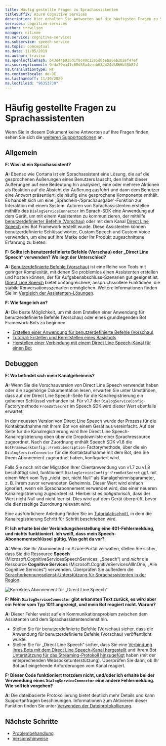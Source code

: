```yaml
---
title: Häufig gestellte Fragen zu Sprachassistenten
titleSuffix: Azure Cognitive Services
description: Hier erhalten Sie Antworten auf die häufigsten Fragen zu Sprachassistenten, die benutzerdefinierte Befehle (Vorschauversion) oder den Kanal „Direct Line Speech“ verwenden.
services: cognitive-services
author: trrwilson
manager: nitinme
ms.service: cognitive-services
ms.subservice: speech-service
ms.topic: conceptual
ms.date: 11/05/2019
ms.author: travisw
ms.openlocfilehash: b43d446930d1f8c40c12e5d0aeba6eb202ef47ef
ms.sourcegitcommit: 9eda79ea41c60d58a4ceab63d424d6866b38b82d
ms.translationtype: HT
ms.contentlocale: de-DE
ms.lasthandoff: 11/30/2020
ms.locfileid: "96353730"
---
```

# <a name="voice-assistants-frequently-asked-questions"></a>Häufig gestellte Fragen zu Sprachassistenten

Wenn Sie in diesem Dokument keine Antworten auf Ihre Fragen finden, sehen Sie sich die [weiteren Supportoptionen](../cognitive-services-support-options.md?context=%2fazure%2fcognitive-services%2fspeech-service%2fcontext%2fcontext%253fcontext%253d%2fazure%2fcognitive-services%2fspeech-service%2fcontext%2fcontext) an.

## <a name="general"></a>Allgemein

**F: Was ist ein Sprachassistent?**

**A:** Ebenso wie Cortana ist ein Sprachassistent eine Lösung, die auf die gesprochenen Äußerungen eines Benutzers lauscht, den Inhalt dieser Äußerungen auf eine Bedeutung hin analysiert, eine oder mehrere Aktionen als Reaktion auf die Absicht der Äußerung ausführt und dann dem Benutzer eine Antwort präsentiert, die häufig eine gesprochene Komponente enthält. Es handelt sich um eine „Sprachein-/Sprachausgabe“-Funktion zur Interaktion mit einem System. Autoren von Sprachassistenten erstellen mithilfe des `DialogServiceConnector` im Sprach-SDK eine Anwendung auf dem Gerät, um mit einem Assistenten zu kommunizieren, der mithilfe [benutzerdefinierter Befehle (Vorschau)](custom-commands.md) oder mit dem Kanal [Direct Line Speech](direct-line-speech.md) des Bot Framework erstellt wurde. Diese Assistenten können benutzerdefinierte Schlüsselwörter, Custom Speech und Custom Voice verwenden, um eine auf Ihre Marke oder Ihr Produkt zugeschnittene Erfahrung zu bieten.

**F: Sollte ich benutzerdefinierte Befehle (Vorschau) oder „Direct Line Speech“ verwenden? Wo liegt der Unterschied?**

**A:** [Benutzerdefinierte Befehle (Vorschau)](custom-commands.md) ist eine Reihe von Tools mit geringer Komplexität, mit denen Sie problemlos einen Assistenten erstellen und hosten können, der für Aufgabenabschluss-Szenarien gut geeignet ist. [Direct Line Speech](direct-line-speech.md) bietet umfangreichere, anspruchsvollere Funktionen, die stabile Konversationsszenarien ermöglichen. Weitere Informationen finden Sie im [Vergleich der Assistenten-Lösungen](voice-assistants.md#choosing-an-assistant-solution).

**F: Wie fange ich an?**

**A:** Die beste Möglichkeit, um mit dem Erstellen einer Anwendung für benutzerdefinierte Befehle (Vorschau) oder eines grundlegenden Bot Framework-Bots zu beginnen.

- [Erstellen einer Anwendung für benutzerdefinierte Befehle (Vorschau)](./quickstart-custom-commands-application.md)
- [Tutorial: Erstellen und Bereitstellen eines Basisbots](/azure/bot-service/bot-builder-tutorial-basic-deploy?view=azure-bot-service-4.0)
- [Herstellen einer Verbindung mit einem Direct Line Speech-Kanal für einen Bot](/azure/bot-service/bot-service-channel-connect-directlinespeech)

## <a name="debugging"></a>Debuggen

**F: Wo befindet sich mein Kanalgeheimnis?**

**A:** Wenn Sie die Vorschauversion von Direct Line Speech verwendet haben oder die zugehörige Dokumentation lesen, erwarten Sie unter Umständen, dass auf der Direct Line Speech-Seite für die Kanalregistrierung ein geheimer Schlüssel vorhanden ist. Für v1.7 der `DialogServiceConfig`-Factorymethode `FromBotSecret` im Speech SDK wird dieser Wert ebenfalls erwartet.

In der neuesten Version von Direct Line Speech wurde der Prozess für die Kontaktaufnahme mit Ihrem Bot von einem Gerät aus vereinfacht. Auf der Seite für die Kanalregistrierung wird Ihre Direct Line Speech-Kanalregistrierung oben über die Dropdownliste einer Sprachressource zugeordnet. Nach der Zuordnung enthält Speech SDK v1.8 die `BotFrameworkConfig::FromSubscription`-Factorymethode, über die ein `DialogServiceConnector` für die Kontaktaufnahme mit dem Bot, den Sie Ihrem Abonnement zugeordnet haben, konfiguriert wird.

Falls Sie noch mit der Migration Ihrer Clientanwendung von v1.7 zu v1.8 beschäftigt sind, funktioniert `DialogServiceConfig::FromBotSecret` ggf. mit einem Wert vom Typ „nicht leer, nicht Null“ als Kanalgeheimnisparameter, z. B. Ihrem zuvor verwendeten Geheimnis. Dieser Wert wird einfach ignoriert, wenn ein Sprachabonnement verwendet wird, das einer neueren Kanalregistrierung zugeordnet ist. Hierbei ist es _obligatorisch_, dass der Wert nicht Null und nicht leer ist. Dies wird auf dem Gerät überprüft, bevor die dienstseitige Zuordnung relevant wird.

Eine ausführlichere Anleitung finden Sie im [Tutorialabschnitt](tutorial-voice-enable-your-bot-speech-sdk.md#register-the-direct-line-speech-channel), in dem die Kanalregistrierung Schritt für Schritt beschrieben wird.

**F: Ich erhalte bei der Verbindungsherstellung eine 401-Fehlermeldung, und nichts funktioniert. Ich weiß, dass mein Speech-Abonnementschlüssel gültig. Was geht da vor?**

**A:** Wenn Sie Ihr Abonnement im Azure-Portal verwalten, stellen Sie sicher, dass Sie die Ressource **Speech** (Microsoft.CognitiveServicesSpeechServices, „Speech“) und _nicht_ die Ressource **Cognitive Services** (Microsoft.CognitiveServicesAllInOne, „Alle Cognitive Services“) verwenden. Überprüfen Sie außerdem die [Spracherkennungsdienst-Unterstützung für Sprachassistenten in der Region](regions.md#voice-assistants).

![Korrektes Abonnement für „Direct Line Speech“](media/voice-assistants/faq-supported-subscription.png "Beispiel für ein kompatibles Sprachabonnement")

**F: Mein `DialogServiceConnector` gibt erkannten Text zurück, es wird aber ein Fehler vom Typ 1011 angezeigt, und mein Bot reagiert nicht. Warum?**

**A:** Dieser Fehler weist auf ein Kommunikationsproblem zwischen dem Assistenten und dem Sprachassistentendienst hin.

- Stellen Sie für benutzerdefinierte Befehle (Vorschau) sicher, dass die Anwendung für benutzerdefinierte Befehle (Vorschau) veröffentlicht wurde.
- Stellen Sie für „Direct Line Speech“ sicher, dass Sie eine [Verbindung Ihres Bots mit dem Direct Line Speech-Kanal hergestellt](/azure/bot-service/bot-service-channel-connect-directlinespeech) und Ihrem Bot [Unterstützung für das Streaming-Protokoll hinzugefügt](/azure/bot-service/directline-speech-bot) haben (mit der entsprechenden Websocketunterstützung). Überprüfen Sie dann, ob Ihr Bot auf eingehende Anforderungen vom Kanal reagiert.

**F: Dieser Code funktioniert trotzdem nicht, und/oder ich erhalte bei der Verwendung eines `DialogServiceConnector` eine andere Fehlermeldung. Wie soll ich vorgehen?**

**A:** Die dateibasierte Protokollierung bietet deutlich mehr Details und kann Supportanfragen beschleunigen. Informationen zum Aktivieren dieser Funktion finden Sie unter [Verwenden der Dateiprotokollierung](how-to-use-logging.md).

## <a name="next-steps"></a>Nächste Schritte

- [Problembehandlung](troubleshooting.md)
- [Versionshinweise](releasenotes.md)